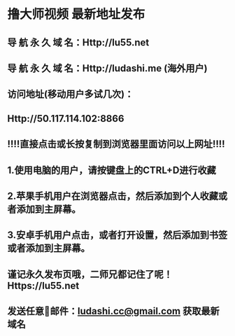 # 撸大师视频 最新地址发布 
## 导 航 永 久 域 名：Http://lu55.net
## 导 航 永 久 域 名：Http://ludashi.me (海外用户)

## 访问地址(移动用户多试几次)：
## Http://50.117.114.102:8866


## 
## ‼️‼️直接点击或长按复制到浏览器里面访问以上网址‼️‼️ 
##
##
## 1.使用电脑的用户，请按键盘上的CTRL+D进行收藏
## 2.苹果手机用户在浏览器点击，然后添加到个人收藏或者添加到主屏幕。
## 3.安卓手机用户点击，或者打开设置，然后添加到书签或者添加到主屏幕。
##
## 谨记永久发布页哦，二师兄都记住了呢！Https://lu55.net

## 发送任意📧邮件：ludashi.cc@gmail.com 获取最新域名
##



